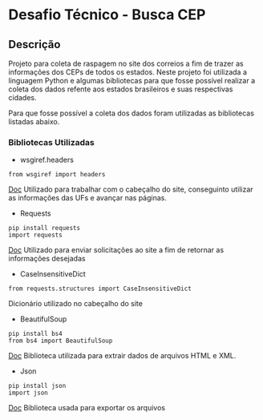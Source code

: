 # Desafio Técnico - Busca CEP


## Descrição
Projeto para coleta de raspagem no site dos correios a fim de trazer as informações dos CEPs de todos os estados.
Neste projeto foi utilizada a linguagem Python e algumas bibliotecas para que fosse possível realizar a coleta dos dados refente aos estados brasileiros e suas respectivas cidades.

Para que fosse possível a coleta dos dados foram utilizadas as bibliotecas listadas abaixo.

### Bibliotecas Utilizadas

- wsgiref.headers
```
from wsgiref import headers
```
[Doc](https://docs.python.org/pt-br/3.8/library/wsgiref.html?highlight=headers#module-wsgiref.headers)
Utilizado para trabalhar com o cabeçalho do site, conseguinto utilizar as informações das UFs e avançar nas páginas.

- Requests
```
pip install requests
import requests
```
[Doc](https://requests.readthedocs.io/en/latest/)
Utilizado para enviar solicitações ao site a fim de retornar as informações desejadas
- CaseInsensitiveDict
```
from requests.structures import CaseInsensitiveDict
```
Dicionário utilizado no cabeçalho do site

- BeautifulSoup
```
pip install bs4
from bs4 import BeautifulSoup
```
[Doc](https://www.crummy.com/software/BeautifulSoup/bs4/doc/)
Biblioteca utilizada para extrair dados de arquivos HTML e XML.
- Json
```
pip install json
import json
```
[Doc](https://docs.python.org/3/library/json.html)
Biblioteca usada para exportar os arquivos
